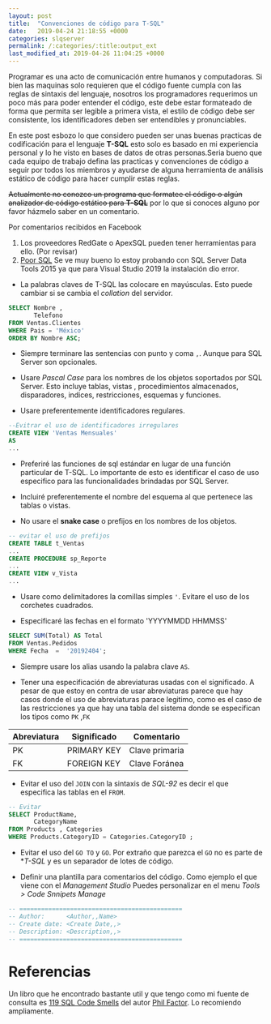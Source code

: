 ```yaml
---
layout: post
title:  "Convenciones de código para T-SQL"
date:   2019-04-24 21:18:55 +0000
categories: slqserver
permalink: /:categories/:title:output_ext
last_modified_at: 2019-04-26 11:04:25 +0000
---
```


Programar es una acto de comunicación entre humanos y computadoras. Si bien las maquinas solo requieren que el código fuente cumpla con las reglas de sintaxis del lenguaje, nosotros los programadores requerimos un poco más para poder entender el código, este debe estar formateado de forma que permita ser legible a primera vista, el estilo de código debe ser consistente, los identificadores deben ser entendibles y pronunciables.

En este post esbozo lo que considero pueden ser unas buenas practicas de codificación para el lenguaje **T-SQL** esto solo es basado en mi experiencia personal y lo he visto en bases de datos de otras personas.Seria bueno que cada equipo de trabajo defina las practicas y convenciones de código a seguir por todos los miembros y ayudarse de alguna herramienta de análisis estático de código para hacer cumplir estas reglas.

~~Actualmente no conozco un programa que formatee el código  o algún analizador de código estático para **T-SQL**~~ por lo que si conoces alguno por favor házmelo saber en un comentario.

Por comentarios recibidos en Facebook

1. Los proveedores RedGate o ApexSQL pueden tener herramientas para ello. (Por revisar)
2. [Poor SQL](http://poorsql.com/) Se ve muy bueno lo estoy probando con SQL Server Data Tools 2015 ya que para Visual Studio 2019 la instalación dio error.

* La palabras claves de T-SQL las colocare en mayúsculas. Esto puede cambiar si se cambia el _collation_ del servidor.

```sql
SELECT Nombre , 
       Telefono 
FROM Ventas.Clientes
WHERE Pais = 'México'
ORDER BY Nombre ASC;
```

* Siempre terminare las sentencias con punto y coma `,`. Aunque para SQL Server son opcionales.

* Usare _Pascal Case_ para los nombres de los objetos soportados por SQL Server. Esto incluye tablas, vistas , procedimientos almacenados, disparadores, indices, restricciones, esquemas y funciones.

* Usare preferentemente identificadores regulares.

```sql
--Evitrar el uso de identificadores irregulares
CREATE VIEW 'Ventas Mensuales'
AS
...
```

* Preferiré las funciones de sql estándar en lugar de una función particular de T-SQL. Lo importante de esto es identificar el caso de uso especifico para las funcionalidades brindadas por SQL Server. 

* Incluiré preferentemente el nombre del esquema al que pertenece las tablas o vistas.

* No usare el **snake case** o prefijos en los nombres de los objetos.

```sql
-- evitar el uso de prefijos
CREATE TABLE t_Ventas 
...
CREATE PROCEDURE sp_Reporte
...
CREATE VIEW v_Vista
...
```

* Usare como delimitadores la comillas simples `'`. Evitare el uso de los corchetes cuadrados.

* Especificaré las fechas en el formato 'YYYYMMDD HHMMSS'  

```sql
SELECT SUM(Total) AS Total 
FROM Ventas.Pedidos
WHERE Fecha  =  '20192404';
```

* Siempre usare los alias usando la palabra clave `AS`.

* Tener una especificación de abreviaturas usadas con el significado. A pesar de que estoy en contra de usar abreviaturas parece que hay casos donde el uso de abreviaturas parace legitimo, como es el caso de las restricciones ya que hay una tabla del sistema donde se especifican los tipos como `PK` ,`FK`

|Abreviatura|Significado|Comentario|
|-|-|-|
|PK|PRIMARY KEY|Clave primaria|
|FK|FOREIGN KEY|Clave Foránea |

* Evitar el uso del `JOIN` con la sintaxis de *SQL-92* es decir el que especifica las tablas en el `FROM`.

```sql
-- Evitar
SELECT ProductName,
	   CategoryName 
FROM Products , Categories
WHERE Products.CategoryID = Categories.CategoryID ;
```

* Evitar el uso del `GO TO` y `GO`. Por extraño que parezca el `GO` no es parte de **T-SQL* y es un separador de lotes de código.

* Definir una plantilla para comentarios del código. Como ejemplo el que viene con el _Management Studio_ Puedes personalizar en el menu _Tools > Code Snnipets Manage_

```sql
-- =============================================
-- Author:		<Author,,Name>
-- Create date: <Create Date,,>
-- Description:	<Description,,>
-- =============================================
```

# Referencias

Un libro que he encontrado bastante util  y que tengo como mi fuente de consulta es 
[119 SQL Code Smells](https://www.red-gate.com/simple-talk/books/sql-books/119-sql-code-smells/) del autor [Phil Factor](https://twitter.com/phil_factor). Lo recomiendo ampliamente.